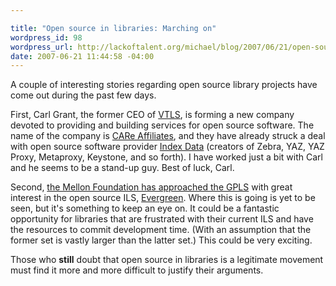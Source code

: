 ```yaml
--- 

title: "Open source in libraries: Marching on"
wordpress_id: 98
wordpress_url: http://lackoftalent.org/michael/blog/2007/06/21/open-source-in-libraries-marching-on/
date: 2007-06-21 11:44:58 -04:00
---
```

A couple of interesting stories regarding open source library projects have come out during the past few days.

First, Carl Grant, the former CEO of <a href="http://vtls.com/" target="_blank">VTLS</a>, is forming a new company devoted to providing and building services for open source software. The name of the company is <a target="_blank" href="http://care-affiliates.com/pr1.html">CARe Affiliates</a>, and they have already struck a deal with open source software provider <a target="_blank" href="http://indexdata.dk/">Index Data</a> (creators of Zebra, YAZ, YAZ Proxy, Metaproxy, Keystone, and so forth).  I have worked just a bit with Carl and he seems to be a stand-up guy.  Best of luck, Carl.

Second, <a target="_blank" href="http://open-ils.org/blog/?p=91">the Mellon Foundation has approached the GPLS</a> with great interest in the open source ILS, <a href="http://open-ils.org/" target="_blank">Evergreen</a>. Where this is going is yet to be seen, but it's something to keep an eye on. It could be a fantastic opportunity for libraries that are frustrated with their current ILS and have the resources to commit development time.  (With an assumption that the former set is vastly larger than the latter set.)  This could be very exciting.

Those who <strong>still</strong> doubt that open source in libraries is a legitimate movement must find it more and more difficult to justify their arguments.
